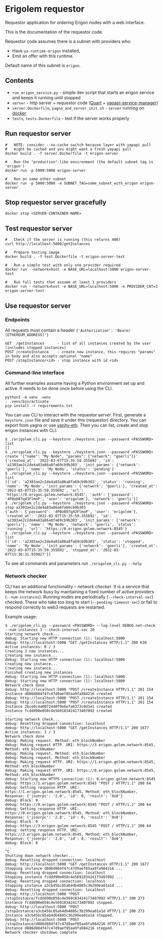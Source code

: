 # Erigolem requestor

Requestor application for ordering Erigon nodes with a web interface.

This is the documentation of the requestor code.

Requestor code assumes there is a subnet with providers who:

* Have `ya-runtime-erigon` installed, 
* Emit an offer with this runtime.

Default name of this subnet is `erigon`. 


## Contents

* `run_erigon_service.py` - simple dev script that starts an erigon service and keeps it running until stopped
* `server` - http server + requestor code ([Quart](https://pgjones.gitlab.io/quart/) + [yapapi-service-manager](https://github.com/golemfactory/yapapi-service-manager))
* `server.Dockerfile`, `yagna_and_server_init.sh` - `server` running on [docker](https://docs.docker.com/)
* `tests`, `tests.Dockerfile` - test if the server works properly

## Run requestor server
    
    #   NOTE: consider --no-cache switch because layer with yapapi pull
    #   might be cached and you might want a fresh yapapi pull
    docker build . -f server.Dockerfile -t erigon-server
    
    #   Run the "production"-like environment (the default subnet tag is 'erigon')
    docker run -p 5000:5000 erigon-server
    
    #   Run on some other subnet
    docker run -p 5000:5000 -e SUBNET_TAG=some_subnet_with_erigon erigon-server

## Stop requestor server gracefully

    docker stop <SERVER-CONTAINER-NAME>

## Test requestor server

    #   Check if the server is running (this returns 400)
    curl http://localhost:5000/getInstances

    #   Prepare testing image
    docker build . -f test.Dockerfile -t erigon-server-test
    
    #   Run a simple test with only one provider required
    docker run --network=host -e BASE_URL=localhost:5000 erigon-server-test
    
    #   Run full tests that assume at least 3 providers
    docker run --network=host -e BASE_URL=localhost:5000 -e PROVIDER_CNT=3 erigon-server-test

## Use requestor server

### Endpoints

All requests must contain a header `{'Authorization': 'Bearer [ETHEREUM_ADDRESS]'}`

    GET  /getInstances      - list of all instances created by the user (includes stopped instances)
    POST /createInstance    - create new instance, this requires "params" in body and also accepts optional "name"
    POST /stopInstance/<id> - stop instance with id <id>

### Command-line interface

All further examples assume having a Python environment set up and active. It needs to be done once before using the CLI.
```shell
python3 -m venv .venv
. .venv/bin/activate
pip install -r requirements.txt
```

You can use CLI to interact with the requestor server. First, generate a `keystore.json` file and save it under this (requestor) directory. You can export from yagna or use [vanity-eth](https://vanity-eth.tk/). Then you can list, create and stop erigon instances with CLI:
```shell
$ ./erigolem_cli.py --keystore ./keystore.json --password <PASSWORD> list 
[]
$ ./erigolem_cli.py --keystore ./keystore.json --password <PASSWORD>  create '{"name": "My Node", "params": {"network": "goerli"}}'
{'created_at': '2022-03-07T15:35:59.355692', 'id': 'a2303ae2c2de4a83a86a8fa69cb9b303', 'init_params': {'network': 'goerli'}, 'name': 'My Node', 'status': 'pending'}
$ ./erigolem_cli.py --keystore ./keystore.json --password <PASSWORD> list
[{'id': 'a2303ae2c2de4a83a86a8fa69cb9b303', 'status': 'running', 'name': 'My Node', 'init_params': {'network': 'goerli'}, 'created_at': '2022-03-07T15:35:59.355692', 'url': 'https://0.erigon.golem.network:8545', 'auth': {'password': '4P0o087q43FlmoP', 'user': 'erigolem'}, 'network': 'goerli'}]
$ ./erigolem_cli.py --keystore ./keystore.json --password <PASSWORD> stop a2303ae2c2de4a83a86a8fa69cb9b303
{'auth': {'password': '4P0o087q43FlmoP', 'user': 'erigolem'}, 'created_at': '2022-03-07T15:35:59.355692', 'id': 'a2303ae2c2de4a83a86a8fa69cb9b303', 'init_params': {'network': 'goerli'}, 'name': 'My Node', 'network': 'goerli', 'status': 'running', 'url': 'https://0.erigon.golem.network:8545'}
$ ./erigolem_cli.py --keystore ./keystore.json --password <PASSWORD> list 
[{'id': 'a2303ae2c2de4a83a86a8fa69cb9b303', 'status': 'stopped', 'name': 'My Node', 'init_params': {'network': 'goerli'}, 'created_at': '2022-03-07T15:35:59.355692', 'stopped_at': '2022-03-07T15:36:31.939827'}]
```
To see all commands and parameters run `./erigolem_cli.py --help`

### Network checker

CLI has an additional functionality – _network checker_. It is a service that keeps the network busy by maintaining a fixed number of active providers (`--num-instances`). Running nodes are periodically (`--check-interval-sec`) checked. These who take too long to start (`--pending-timeout-sec`) or fail to respond correctly to web3 requests are restarted.  

Example usage:

```shell
$ ./erigolem_cli.py --password <PASSWORD> --log-level DEBUG net-check --num-instances 3 --check-interval-sec 20
Starting network check...
debug: Starting new HTTP connection (1): localhost:5000
debug: http://localhost:5000 "GET /getInstances HTTP/1.1" 200 630
Active instances: 0 / 3
Creating 3 new instances...
Creating new instance...
debug: Starting new HTTP connection (1): localhost:5000
Creating new instance...
Creating new instance...
Finished creating new instances
debug: Starting new HTTP connection (1): localhost:5000
debug: Starting new HTTP connection (1): localhost:5000
Network check done
debug: http://localhost:5000 "POST /createInstance HTTP/1.1" 201 154
Instance d886d884f47c47d9aef05aa9fa984216 created
debug: http://localhost:5000 "POST /createInstance HTTP/1.1" 201 154
debug: http://localhost:5000 "POST /createInstance HTTP/1.1" 201 154
Instance 2bce0c4a0072440f9e6e7a6373c0d1e1 created
Instance fcddd90e058c4e569183424173407092 created
...
Starting network check...
debug: Resetting dropped connection: localhost
debug: http://localhost:5000 "GET /getInstances HTTP/1.1" 200 1677
Active instances: 3 / 3
Network check done
debug: Making request. Method: eth_blockNumber
debug: Making request HTTP. URI: https://3.erigon.golem.network:8545, Method: eth_blockNumber
debug: Making request. Method: eth_blockNumber
debug: Making request. Method: eth_blockNumber
debug: Making request HTTP. URI: https://1.erigon.golem.network:8545, Method: eth_blockNumber
debug: Making request HTTP. URI: https://0.erigon.golem.network:8545, Method: eth_blockNumber
debug: Starting new HTTPS connection (1): 0.erigon.golem.network:8545
debug: https://1.erigon.golem.network:8545 "POST / HTTP/1.1" 200 64
debug: Getting response HTTP. URI: https://1.erigon.golem.network:8545, Method: eth_blockNumber, Response: {'jsonrpc': '2.0', 'id': 0, 'result': '0x0'}
debug: Block: 0
debug: https://0.erigon.golem.network:8545 "POST / HTTP/1.1" 200 64
debug: Getting response HTTP. URI: https://0.erigon.golem.network:8545, Method: eth_blockNumber, Response: {'jsonrpc': '2.0', 'id': 0, 'result': '0x0'}
debug: Block: 0
debug: https://3.erigon.golem.network:8545 "POST / HTTP/1.1" 200 64
debug: Getting response HTTP. URI: https://3.erigon.golem.network:8545, Method: eth_blockNumber, Response: {'jsonrpc': '2.0', 'id': 0, 'result': '0x0'}
debug: Block: 0
...
^C
Shutting down network checker...
debug: Resetting dropped connection: localhost
debug: http://localhost:5000 "GET /getInstances HTTP/1.1" 200 1677
Stopping instance d886d884f47c47d9aef05aa9fa984216 ...
debug: Resetting dropped connection: localhost
Stopping instance fcddd90e058c4e569183424173407092 ...
debug: Resetting dropped connection: localhost
Stopping instance a3cb45bc85ab4db4885c3b299ea01a1d ...
debug: Resetting dropped connection: localhost
debug: http://localhost:5000 "POST /stopInstance/fcddd90e058c4e569183424173407092 HTTP/1.1" 200 273
Instance fcddd90e058c4e569183424173407092 stopped.
debug: http://localhost:5000 "POST /stopInstance/a3cb45bc85ab4db4885c3b299ea01a1d HTTP/1.1" 200 273
Instance a3cb45bc85ab4db4885c3b299ea01a1d stopped.
debug: http://localhost:5000 "POST /stopInstance/d886d884f47c47d9aef05aa9fa984216 HTTP/1.1" 200 273
Instance d886d884f47c47d9aef05aa9fa984216 stopped.
Network checker shutdown complete
```
